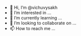 - 👋 Hi, I’m @vichuvysakh
- 👀 I’m interested in ...
- 🌱 I’m currently learning ...
- 💞️ I’m looking to collaborate on ...
- 📫 How to reach me ...

<!---
vichuvysakh/vichuvysakh is a ✨ special ✨ repository because its `README.md` (this file) appears on your GitHub profile.
You can click the Preview link to take a look at your changes.
--->
